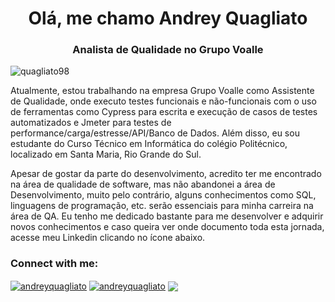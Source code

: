 <h1 align="center">Olá, me chamo Andrey Quagliato</h1>
<h3 align="center">Analista de Qualidade no Grupo Voalle</h3>

<p align="left"> <img src="https://komarev.com/ghpvc/?username=quagliato98&label=Profile%20views&color=0e75b6&style=flat" alt="quagliato98" /></p>

<p>Atualmente, estou trabalhando na empresa Grupo Voalle como Assistente de Qualidade, onde executo testes funcionais e não-funcionais com o uso de ferramentas como Cypress para escrita e execução de casos de testes automatizados e Jmeter para testes de performance/carga/estresse/API/Banco de Dados. Além disso, eu sou estudante do Curso Técnico em Informática do colégio Politécnico, localizado em Santa Maria, Rio Grande do Sul.</p>
<p>Apesar de gostar da parte do desenvolvimento, acredito ter me encontrado na área de qualidade de software, mas não abandonei a área de Desenvolvimento, muito pelo contrário, alguns conhecimentos como SQL, linguagens de programação, etc. serão essenciais para minha carreira na área de QA. Eu tenho me dedicado bastante para me desenvolver e adquirir novos conhecimentos e caso queira ver onde documento toda esta jornada, acesse meu Linkedin clicando no ícone abaixo.</p>

<h3 align="left">Connect with me:</h3>
<p align="left">
<a href="https://linkedin.com/in/andreyquagliato" target="blank"><img align="center" src="https://img.shields.io/badge/LinkedIn-0077B5?style=for-the-badge&logo=linkedin&logoColor=white" alt="andreyquagliato"/></a>
<a href="https://instagram.com/andreyquagliato" target="blank"><img align="center" src="https://img.shields.io/badge/Instagram-E4405F?style=for-the-badge&logo=instagram&logoColor=white" alt="andreyquagliato"/></a>
<a href="https://discord.gg/Andrey Quagliato#4397" target="blank"><img align="center" src="https://img.shields.io/badge/Discord-7289DA?style=for-the-badge&logo=discord&logoColor=white"/></a>
</p>
